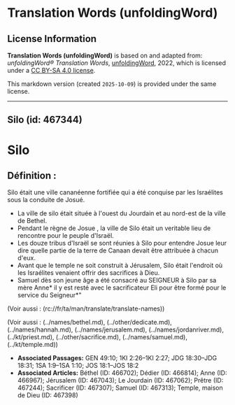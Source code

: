 # Translation Words (unfoldingWord)

## License Information

**Translation Words (unfoldingWord)** is based on and adapted from: _unfoldingWord® Translation Words_, [unfoldingWord](https://unfoldingword.org/utw), 2022, which is licensed under a [CC BY-SA 4.0 license](https://creativecommons.org/licenses/by-sa/4.0/legalcode.en).

This markdown version (created `2025-10-09`) is provided under the same license.



--------------------------------

## Silo (id: 467344)

Silo
====

Définition :
------------

Silo était une ville cananéenne fortifiée qui a été conquise par les Israélites sous la conduite de Josué.

* La ville de silo était située à l'ouest du Jourdain et au nord\-est de la ville de Bethel.
* Pendant le règne de Josue , la ville de Silo était un veritable lieu de rencontre pour le peuple d'Israël.
* Les douze tribus d'Israël se sont réunies à Silo pour entendre Josue leur dire quelle partie de la terre de Canaan devait être attribuée à chacun d'eux.
* Avant que le temple ne soit construit à Jérusalem, Silo était l'endroit où les Israélites venaient offrir des sacrifices à Dieu.
* Samuel dès son jeune âge a été consacré au SEIGNEUR à Silo par sa mère Anne\* il y est resté avec le sacrificateur Eli pour être formé pour le service du Seigneur\*"

(Voir aussi : (rc://fr/ta/man/translate/translate\-names))

(Voir aussi : (../names/bethel.md), (../other/dedicate.md), (../names/hannah.md), (../names/jerusalem.md), (../names/jordanriver.md), (../kt/priest.md), (../other/sacrifice.md), (../names/samuel.md), (../kt/temple.md))

* **Associated Passages:** GEN 49:10; 1KI 2:26–1KI 2:27; JDG 18:30–JDG 18:31; 1SA 1:9–1SA 1:10; JOS 18:1–JOS 18:2
* **Associated Articles:** Béthel (ID: 466702); Dédier  (ID: 466814); Anne (ID: 466967); Jérusalem (ID: 467043); Le Jourdain (ID: 467062); Prêtre (ID: 467244); Sacrificer (ID: 467307); Samuel (ID: 467313); Temple, maison de Dieu (ID: 467398)

